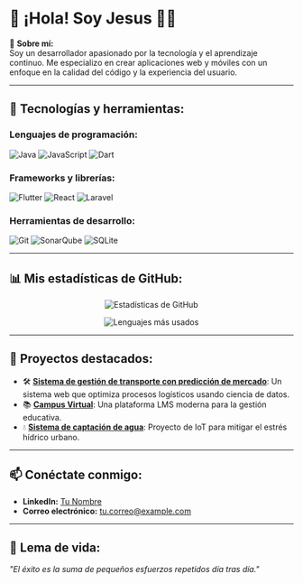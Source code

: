 # 👋 ¡Hola! Soy Jesus 👨‍💻

🎯 **Sobre mí:**  
Soy un desarrollador apasionado por la tecnología y el aprendizaje continuo. Me especializo en crear aplicaciones web y móviles con un enfoque en la calidad del código y la experiencia del usuario.

---

## 🚀 Tecnologías y herramientas:

### Lenguajes de programación:
![Java](https://img.shields.io/badge/Java-ED8B00?style=for-the-badge&logo=java&logoColor=white)
![JavaScript](https://img.shields.io/badge/JavaScript-F7DF1E?style=for-the-badge&logo=javascript&logoColor=black)
![Dart](https://img.shields.io/badge/Dart-0175C2?style=for-the-badge&logo=dart&logoColor=white)

### Frameworks y librerías:
![Flutter](https://img.shields.io/badge/Flutter-02569B?style=for-the-badge&logo=flutter&logoColor=white)
![React](https://img.shields.io/badge/React-20232A?style=for-the-badge&logo=react&logoColor=61DAFB)
![Laravel](https://img.shields.io/badge/Laravel-FF2D20?style=for-the-badge&logo=laravel&logoColor=white)

### Herramientas de desarrollo:
![Git](https://img.shields.io/badge/Git-F05032?style=for-the-badge&logo=git&logoColor=white)
![SonarQube](https://img.shields.io/badge/SonarQube-4E9BCD?style=for-the-badge&logo=sonarqube&logoColor=white)
![SQLite](https://img.shields.io/badge/SQLite-003B57?style=for-the-badge&logo=sqlite&logoColor=white)

---

## 📊 Mis estadísticas de GitHub:

<p align="center">
  <img src="https://github-readme-stats.vercel.app/api?username=JESUSHMSIS&show_icons=true&theme=radical" alt="Estadísticas de GitHub">
</p>

<p align="center">
  <img src="https://github-readme-stats.vercel.app/api/top-langs/?username=JESUSHMSIS&layout=compact&theme=radical" alt="Lenguajes más usados">
</p>

---

## 🌟 Proyectos destacados:
- 🛠️ [**Sistema de gestión de transporte con predicción de mercado**](https://github.com/tu_usuario/proyecto-transporte): Un sistema web que optimiza procesos logísticos usando ciencia de datos.
- 📚 [**Campus Virtual**](https://github.com/tu_usuario/campus-virtual): Una plataforma LMS moderna para la gestión educativa.
- 💧 [**Sistema de captación de agua**](https://github.com/tu_usuario/proyecto-agua): Proyecto de IoT para mitigar el estrés hídrico urbano.

---

## 📫 Conéctate conmigo:
- **LinkedIn:** [Tu Nombre](https://linkedin.com/in/tu-perfil)
- **Correo electrónico:** [tu.correo@example.com](mailto:tu.correo@example.com)

---

## 🎯 Lema de vida:
*"El éxito es la suma de pequeños esfuerzos repetidos día tras día."*

